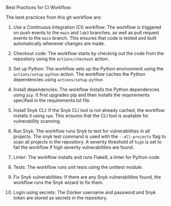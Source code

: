 Best Practices for CI Workflow:

The best practices from this git workflow are:

1. Use a Continuous Integration (CI) workflow: The workflow is triggered on push events to the ```main``` and ```lab3``` branches, as well as pull request events to the ```main``` branch. This ensures that code is tested and built automatically whenever changes are made.

2. Checkout code: The workflow starts by checking out the code from the repository using the ```actions/checkout``` action.

3. Set up Python: The workflow sets up the Python environment using the ```actions/setup-python``` action. The workflow caches the Python dependencies using ```actions/setup-python```

4. Install dependencies: The workflow installs the Python dependencies using ```pip```. It first upgrades pip and then installs the requirements specified in the requirements.txt file.

5. Install Snyk CLI: If the Snyk CLI tool is not already cached, the workflow installs it using ```npm```. This ensures that the CLI tool is available for vulnerability scanning.

6. Run Snyk: The workflow runs Snyk to test for vulnerabilities in all projects. The snyk test command is used with the ```--all-projects``` flag to scan all projects in the repository. A severity threshold of ```high``` is set to fail the workflow if high severity vulnerabilities are found.

7. Linter: The workflow installs and runs Flake8, a linter for Python code. 

8. Tests: The workflow runs unit tests using the unittest module.

9. Fix Snyk vulnerabilities: If there are any Snyk vulnerabilities found, the workflow runs the Snyk wizard to fix them. 

10. Login using secrets: The Docker username and password and Snyk token are stored as secrets in the repository.
